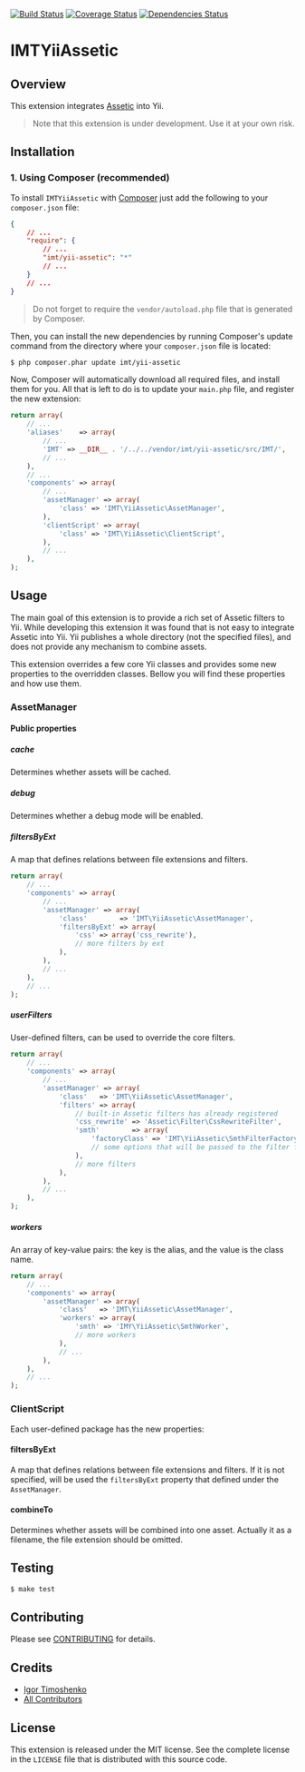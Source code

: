 [![Build Status](https://travis-ci.org/IgorTimoshenko/IMTYiiAssetic.png?branch=master)](https://travis-ci.org/IgorTimoshenko/IMTYiiAssetic)
[![Coverage Status](https://coveralls.io/repos/IgorTimoshenko/IMTYiiAssetic/badge.png)](https://coveralls.io/r/IgorTimoshenko/IMTYiiAssetic)
[![Dependencies Status](https://depending.in/IgorTimoshenko/IMTYiiAssetic.png)](http://depending.in/IgorTimoshenko/IMTYiiAssetic)

# IMTYiiAssetic #

## Overview ##

This extension integrates [Assetic][1] into Yii.

> Note that this extension is under development. Use it at your own risk.

## Installation ##

### 1. Using Composer (recommended) ###

To install `IMTYiiAssetic` with [Composer][2] just add the following to your
`composer.json` file:

```json
{
    // ...
    "require": {
        // ...
        "imt/yii-assetic": "*"
        // ...
    }
    // ...
}
```

> Do not forget to require the `vendor/autoload.php` file that is generated by
> Composer.

Then, you can install the new dependencies by running Composer's update
command from the directory where your `composer.json` file is located:

```sh
$ php composer.phar update imt/yii-assetic
```

Now, Composer will automatically download all required files, and install them
for you. All that is left to do is to update your `main.php` file, and register
the new extension:

```php
return array(
    // ...
    'aliases'    => array(
        // ...
        'IMT' => __DIR__ . '/../../vendor/imt/yii-assetic/src/IMT/',
        // ...
    ),
    // ...
    'components' => array(
        // ...
        'assetManager' => array(
            'class' => 'IMT\YiiAssetic\AssetManager',
        ),
        'clientScript' => array(
            'class' => 'IMT\YiiAssetic\ClientScript',
        ),
        // ...
    ),
);
```

## Usage ##

The main goal of this extension is to provide a rich set of Assetic filters to
Yii. While developing this extension it was found that is not easy to integrate
Assetic into Yii. Yii publishes a whole directory (not the specified files), and
does not provide any mechanism to combine assets.

This extension overrides a few core Yii classes and provides some new properties
to the overridden classes. Bellow you will find these properties and how use
them.

### AssetManager ###

#### Public properties ####

##### cache #####

Determines whether assets will be cached.

##### debug #####

Determines whether a debug mode will be enabled.

##### filtersByExt #####

A map that defines relations between file extensions and filters.

```php
return array(
    // ...
    'components' => array(
        // ...
        'assetManager' => array(
            'class'        => 'IMT\YiiAssetic\AssetManager',
            'filtersByExt' => array(
                'css' => array('css_rewrite'),
                // more filters by ext
            ),
        ),
        // ...
    ),
    // ...
);
```

##### userFilters #####

User-defined filters, can be used to override the core filters.

```php
return array(
    // ...
    'components' => array(
        // ...
        'assetManager' => array(
            'class'   => 'IMT\YiiAssetic\AssetManager',
            'filters' => array(
                // built-in Assetic filters has already registered
                'css_rewrite' => 'Assetic\Filter\CssRewriteFilter',
                'smth'        => array(
                    'factoryClass' => 'IMT\YiiAssetic\SmthFilterFactory',
                    // some options that will be passed to the filter factory
                ),
                // more filters
            ),
        ),
        // ...
    ),
);
```

##### workers #####

An array of key-value pairs: the key is the alias, and the value is the class
name.

```php
return array(
    // ...
    'components' => array(
        'assetManager' => array(
            'class'   => 'IMT\YiiAssetic\AssetManager',
            'workers' => array(
                'smth' => 'IMY\YiiAssetic\SmthWorker',
                // more workers
            ),
            // ...
        ),
    ),
    // ...
);
```

### ClientScript ###

Each user-defined package has the new properties:

#### filtersByExt ####

A map that defines relations between file extensions and filters. If it is not
specified, will be used the `filtersByExt` property that defined under the
`AssetManager`.

#### combineTo ####

Determines whether assets will be combined into one asset. Actually it as a
filename, the file extension should be omitted.

## Testing ##

```sh
$ make test
```

## Contributing ##

Please see [CONTRIBUTING][3] for details.

## Credits

- [Igor Timoshenko][4]
- [All Contributors][5]

## License ##

This extension is released under the MIT license. See the complete license in
the `LICENSE` file that is distributed with this source code.

[1]: https://github.com/kriswallsmith/assetic
[2]: http://getcomposer.org
[3]: https://github.com/IgorTimoshenko/IMTYiiAssetic/blob/master/CONTRIBUTING.md
[4]: https://github.com/IgorTimoshenko
[5]: https://github.com/IgorTimoshenko/IMTYiiAssetic/graphs/contributors
